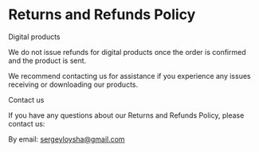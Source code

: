 # Returns and Refunds Policy

Digital products

We do not issue refunds for digital products once the order is confirmed and the product is sent.

We recommend contacting us for assistance if you experience any issues receiving or downloading our products.

Contact us

If you have any questions about our Returns and Refunds Policy, please contact us:

By email: sergeyloysha@gmail.com
